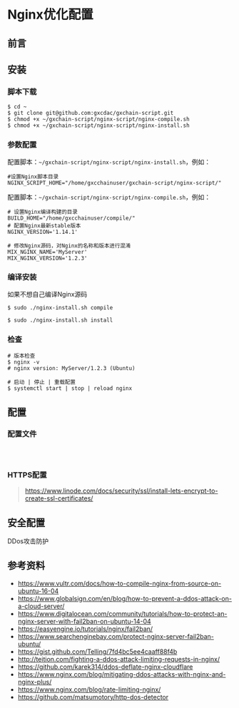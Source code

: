 # Nginx优化配置



## 前言





## 安装

### 脚本下载

```shell
$ cd ~
$ git clone git@github.com:gxcdac/gxchain-script.git
$ chmod +x ~/gxchain-script/nginx-script/nginx-compile.sh
$ chmod +x ~/gxchain-script/nginx-script/nginx-install.sh
```

### 参数配置

配置脚本：`~/gxchain-script/nginx-script/nginx-install.sh`，例如：

```shell
#设置Nginx脚本目录
NGINX_SCRIPT_HOME="/home/gxcchainuser/gxchain-script/nginx-script/"
```

配置脚本：`~/gxchain-script/nginx-script/nginx-compile.sh`，例如：

```shell
# 设置Nginx编译构建的目录
BUILD_HOME="/home/gxcchainuser/compile/"
# 配置Nginx最新stable版本
NGINX_VERSION='1.14.1'

# 修改Nginx源码，对Nginx的名称和版本进行混淆
MIX_NGINX_NAME='MyServer'
MIX_NGINX_VERSION='1.2.3'
```

### 编译安装

如果不想自己编译Nginx源码

```shell
$ sudo ./nginx-install.sh compile
```



```shell
$ sudo ./nginx-install.sh install
```







### 检查

```shell
# 版本检查
$ nginx -v
# nginx version: MyServer/1.2.3 (Ubuntu)

# 启动 | 停止 | 重载配置
$ systemctl start | stop | reload nginx
```



## 配置

### 配置文件

```shell



```





### HTTPS配置

> https://www.linode.com/docs/security/ssl/install-lets-encrypt-to-create-ssl-certificates/





## 安全配置

DDos攻击防护











































## 参考资料

- https://www.vultr.com/docs/how-to-compile-nginx-from-source-on-ubuntu-16-04
- https://www.globalsign.com/en/blog/how-to-prevent-a-ddos-attack-on-a-cloud-server/
- https://www.digitalocean.com/community/tutorials/how-to-protect-an-nginx-server-with-fail2ban-on-ubuntu-14-04
- https://easyengine.io/tutorials/nginx/fail2ban/
- https://www.searchenginebay.com/protect-nginx-server-fail2ban-ubuntu/
- https://gist.github.com/Telling/7fd4bc5ee4caaff88f4b
- http://teition.com/fighting-a-ddos-attack-limiting-requests-in-nginx/
- https://github.com/karek314/ddos-deflate-nginx-cloudflare
- https://www.nginx.com/blog/mitigating-ddos-attacks-with-nginx-and-nginx-plus/
- https://www.nginx.com/blog/rate-limiting-nginx/
- https://github.com/matsumotory/http-dos-detector



